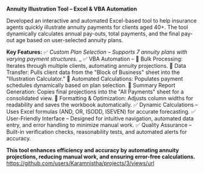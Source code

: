 **Annuity Illustration Tool – Excel & VBA Automation**

Developed an interactive and automated Excel-based tool to help insurance agents quickly illustrate annuity payments for clients aged 40+. The tool dynamically calculates annual pay-outs, total payments, and the final pay-out age based on user-selected annuity plans.

**Key Features:**
 ✅ *Custom Plan Selection – Supports 7 annuity plans with varying payment structures.* _
 ✅ VBA Automation –
 🔹 Bulk Processing: Iterates through multiple clients, automating annuity projections.
 🔹 Data Transfer: Pulls client data from the "Block of Business" sheet into the "Illustration Calculator."
 🔹 Automated Calculations: Populates payment schedules dynamically based on plan selection.
 🔹 Summary Report Generation: Copies final projections into the "All Payments" sheet for a consolidated view.
 🔹 Formatting & Optimization: Adjusts column widths for readability and saves the workbook automatically.
 ✅ Dynamic Calculations – Uses Excel formulas (AND, OR, ISODD, ISEVEN) for accurate forecasting.
 ✅ User-Friendly Interface – Designed for intuitive navigation, automated data entry, and error handling to minimize manual work.
 ✅ Quality Assurance – Built-in verification checks, reasonability tests, and automated alerts for accuracy.

**This tool enhances efficiency and accuracy by automating annuity projections, reducing manual work, and ensuring error-free calculations.**
https://github.com/users/Karamnistha/projects/3/views/url
